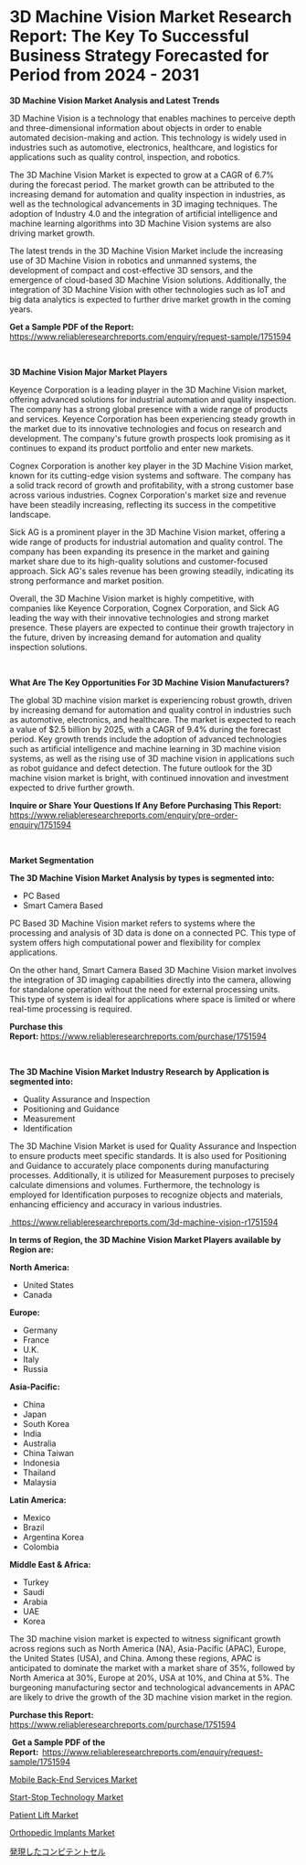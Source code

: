 <p><h1>3D Machine Vision Market Research Report: The Key To Successful Business Strategy Forecasted for Period from 2024 - 2031</h1></p><p><strong>3D Machine Vision Market Analysis and Latest Trends</strong></p>
<p><p>3D Machine Vision is a technology that enables machines to perceive depth and three-dimensional information about objects in order to enable automated decision-making and action. This technology is widely used in industries such as automotive, electronics, healthcare, and logistics for applications such as quality control, inspection, and robotics.</p><p>The 3D Machine Vision Market is expected to grow at a CAGR of 6.7% during the forecast period. The market growth can be attributed to the increasing demand for automation and quality inspection in industries, as well as the technological advancements in 3D imaging techniques. The adoption of Industry 4.0 and the integration of artificial intelligence and machine learning algorithms into 3D Machine Vision systems are also driving market growth.</p><p>The latest trends in the 3D Machine Vision Market include the increasing use of 3D Machine Vision in robotics and unmanned systems, the development of compact and cost-effective 3D sensors, and the emergence of cloud-based 3D Machine Vision solutions. Additionally, the integration of 3D Machine Vision with other technologies such as IoT and big data analytics is expected to further drive market growth in the coming years.</p></p>
<p><strong>Get a Sample PDF of the Report:&nbsp;</strong> <a href="https://www.reliableresearchreports.com/enquiry/request-sample/1751594">https://www.reliableresearchreports.com/enquiry/request-sample/1751594</a></p>
<p>&nbsp;</p>
<p><strong>3D Machine Vision Major Market Players</strong></p>
<p><p>Keyence Corporation is a leading player in the 3D Machine Vision market, offering advanced solutions for industrial automation and quality inspection. The company has a strong global presence with a wide range of products and services. Keyence Corporation has been experiencing steady growth in the market due to its innovative technologies and focus on research and development. The company's future growth prospects look promising as it continues to expand its product portfolio and enter new markets.</p><p>Cognex Corporation is another key player in the 3D Machine Vision market, known for its cutting-edge vision systems and software. The company has a solid track record of growth and profitability, with a strong customer base across various industries. Cognex Corporation's market size and revenue have been steadily increasing, reflecting its success in the competitive landscape.</p><p>Sick AG is a prominent player in the 3D Machine Vision market, offering a wide range of products for industrial automation and quality control. The company has been expanding its presence in the market and gaining market share due to its high-quality solutions and customer-focused approach. Sick AG's sales revenue has been growing steadily, indicating its strong performance and market position.</p><p>Overall, the 3D Machine Vision market is highly competitive, with companies like Keyence Corporation, Cognex Corporation, and Sick AG leading the way with their innovative technologies and strong market presence. These players are expected to continue their growth trajectory in the future, driven by increasing demand for automation and quality inspection solutions.</p></p>
<p>&nbsp;</p>
<p><strong>What Are The Key Opportunities For 3D Machine Vision Manufacturers?</strong></p>
<p><p>The global 3D machine vision market is experiencing robust growth, driven by increasing demand for automation and quality control in industries such as automotive, electronics, and healthcare. The market is expected to reach a value of $2.5 billion by 2025, with a CAGR of 9.4% during the forecast period. Key growth trends include the adoption of advanced technologies such as artificial intelligence and machine learning in 3D machine vision systems, as well as the rising use of 3D machine vision in applications such as robot guidance and defect detection. The future outlook for the 3D machine vision market is bright, with continued innovation and investment expected to drive further growth.</p></p>
<p><strong>Inquire or Share Your Questions If Any Before Purchasing This Report:</strong> <a href="https://www.reliableresearchreports.com/enquiry/pre-order-enquiry/1751594">https://www.reliableresearchreports.com/enquiry/pre-order-enquiry/1751594</a></p>
<p>&nbsp;</p>
<p><strong>Market Segmentation</strong></p>
<p><strong>The 3D Machine Vision Market Analysis by types is segmented into:</strong></p>
<p><ul><li>PC Based</li><li>Smart Camera Based</li></ul></p>
<p><p>PC Based 3D Machine Vision market refers to systems where the processing and analysis of 3D data is done on a connected PC. This type of system offers high computational power and flexibility for complex applications. </p><p>On the other hand, Smart Camera Based 3D Machine Vision market involves the integration of 3D imaging capabilities directly into the camera, allowing for standalone operation without the need for external processing units. This type of system is ideal for applications where space is limited or where real-time processing is required.</p></p>
<p><strong>Purchase this Report:&nbsp;</strong><a href="https://www.reliableresearchreports.com/purchase/1751594">https://www.reliableresearchreports.com/purchase/1751594</a></p>
<p>&nbsp;</p>
<p><strong>The 3D Machine Vision Market Industry Research by Application is segmented into:</strong></p>
<p><ul><li>Quality Assurance and Inspection</li><li>Positioning and Guidance</li><li>Measurement</li><li>Identification</li></ul></p>
<p><p>The 3D Machine Vision Market is used for Quality Assurance and Inspection to ensure products meet specific standards. It is also used for Positioning and Guidance to accurately place components during manufacturing processes. Additionally, it is utilized for Measurement purposes to precisely calculate dimensions and volumes. Furthermore, the technology is employed for Identification purposes to recognize objects and materials, enhancing efficiency and accuracy in various industries.</p></p>
<p><a href="https://www.reliableresearchreports.com/3d-machine-vision-r1751594">&nbsp;https://www.reliableresearchreports.com/3d-machine-vision-r1751594</a></p>
<p><strong>In terms of Region, the 3D Machine Vision Market Players available by Region are:</strong></p>
<p>
    <p> <strong> North America: </strong>
        <ul>
            <li>United States</li>
            <li>Canada</li>
        </ul>
        </p> 
    <p> <strong> Europe: </strong>
        <ul>
            <li>Germany</li>
            <li>France</li>
            <li>U.K.</li>
            <li>Italy</li>
            <li>Russia</li>
        </ul>
        </p> 
    <p> <strong> Asia-Pacific: </strong>
        <ul>
            <li>China</li>
            <li>Japan</li>
            <li>South Korea</li>
            <li>India</li>
            <li>Australia</li>
            <li>China Taiwan</li>
            <li>Indonesia</li>
            <li>Thailand</li>
            <li>Malaysia</li>
        </ul>
        </p> 
    <p> <strong> Latin America: </strong>
        <ul>
            <li>Mexico</li>
            <li>Brazil</li>
            <li>Argentina Korea</li>
            <li>Colombia</li>
        </ul>
        </p> 
    <p> <strong> Middle East & Africa: </strong>
        <ul>
            <li>Turkey</li>
            <li>Saudi</li>
            <li>Arabia</li>
            <li>UAE</li>
            <li>Korea</li>
        </ul>
    </p>
    </p>
<p><p>The 3D machine vision market is expected to witness significant growth across regions such as North America (NA), Asia-Pacific (APAC), Europe, the United States (USA), and China. Among these regions, APAC is anticipated to dominate the market with a market share of 35%, followed by North America at 30%, Europe at 20%, USA at 10%, and China at 5%. The burgeoning manufacturing sector and technological advancements in APAC are likely to drive the growth of the 3D machine vision market in the region.</p></p>
<p><strong>Purchase this Report: </strong><a href="https://www.reliableresearchreports.com/purchase/1751594">https://www.reliableresearchreports.com/purchase/1751594</a></p>
<p>&nbsp;<strong>Get a Sample PDF of the Report:&nbsp;&nbsp;</strong><a href="https://www.reliableresearchreports.com/enquiry/request-sample/1751594">https://www.reliableresearchreports.com/enquiry/request-sample/1751594</a></p>
<p><strong></strong></p>
<p><p><a href="https://www.linkedin.com/pulse/mobile-back-end-services-industry-analysis-report-its-market-783vc?trackingId=TtvX76lY8CH8QFhXcIDZiA%3D%3D">Mobile Back-End Services Market</a></p><p><a href="https://www.linkedin.com/pulse/start-stop-technology-market-size-amp-share-analysis-growth-orioc?trackingId=NxNzV0WmXiVHF5VD2NFx%2BQ%3D%3D">Start-Stop Technology Market</a></p><p><a href="https://github.com/JameTravis/Market-Research-Report-List-5/blob/main/patient-lift-market.md">Patient Lift Market</a></p><p><a href="https://github.com/vimar16th/Market-Research-Report-List-5/blob/main/orthopedic-implants-market.md">Orthopedic Implants Market</a></p><p><a href="https://github.com/BoydYundt1/Market-Research-Report-List-2/blob/main/2787957173362.md">発現したコンピテントセル</a></p></p>